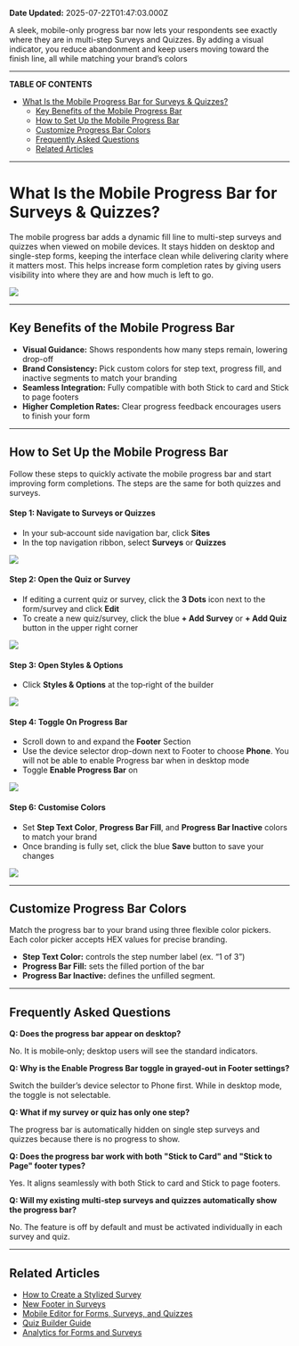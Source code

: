 **Date Updated:** 2025-07-22T01:47:03.000Z

A sleek, mobile-only progress bar now lets your respondents see exactly where they are in multi-step Surveys and Quizzes. By adding a visual indicator, you reduce abandonment and keep users moving toward the finish line, all while matching your brand’s colors

---

**TABLE OF CONTENTS**

* [What Is the Mobile Progress Bar for Surveys & Quizzes?](#What-Is-the-Mobile-Progress-Bar-for-Surveys-&-Quizzes?)  
   * [Key Benefits of the Mobile Progress Bar](#Key-Benefits-of-the-Mobile-Progress-Bar)  
   * [How to Set Up the Mobile Progress Bar](#How-to-Set-Up-the-Mobile-Progress-Bar)  
   * [Customize Progress Bar Colors](#Customize-Progress-Bar-Colors)  
   * [Frequently Asked Questions](#Frequently-Asked-Questions)  
   * [Related Articles](#Related-Articles)

---

# **What Is the Mobile Progress Bar for Surveys & Quizzes?**

  
The mobile progress bar adds a dynamic fill line to multi-step surveys and quizzes when viewed on mobile devices. It stays hidden on desktop and single-step forms, keeping the interface clean while delivering clarity where it matters most. This helps increase form completion rates by giving users visibility into where they are and how much is left to go.

![](https://s3.amazonaws.com/cdn.freshdesk.com/data/helpdesk/attachments/production/155050191577/original/K12J_PgqgoX_NaaTH_s9xxLXSsoQsltC8w.png?1753128731)

---

## **Key Benefits of the Mobile Progress Bar**

  
* **Visual Guidance:** Shows respondents how many steps remain, lowering drop-off
* **Brand Consistency:** Pick custom colors for step text, progress fill, and inactive segments to match your branding
* **Seamless Integration:** Fully compatible with both Stick to card and Stick to page footers
* **Higher Completion Rates:** Clear progress feedback encourages users to finish your form

---

## **How to Set Up the Mobile Progress Bar**

  
Follow these steps to quickly activate the mobile progress bar and start improving form completions. The steps are the same for both quizzes and surveys.

  
####   

#### **Step 1:** Navigate to Surveys or Quizzes

  
* In your sub‑account side navigation bar, click **Sites**
* In the top navigation ribbon, select **Surveys** or **Quizzes**

  
![](https://s3.amazonaws.com/cdn.freshdesk.com/data/helpdesk/attachments/production/155050187143/original/74wpMnMAGdZ6bjzVXj3fUDSlU7FjQgT76A.png?1753119451)
  
  
#### **Step 2:** Open the Quiz or Survey

  
* If editing a current quiz or survey, click the **3 Dots** icon next to the form/survey and click **Edit**
* To create a new quiz/survey, click the blue **\+ Add Survey** or **\+ Add Quiz** button in the upper right corner

  
![](https://s3.amazonaws.com/cdn.freshdesk.com/data/helpdesk/attachments/production/155050187247/original/cqsaabAyLTfkQvhCmCUiE856T2Kkd2bRig.png?1753119696)
  
  
#### **Step 3:** Open Styles & Options

  
* Click **Styles & Options** at the top‑right of the builder

  
![](https://s3.amazonaws.com/cdn.freshdesk.com/data/helpdesk/attachments/production/155050187362/original/yB9RN5o7oa8Na4UjgzJDYUQa1mihOT73xw.png?1753119866)
  
  
#### **Step 4:** Toggle On Progress Bar

  
* Scroll down to and expand the **Footer** Section
* Use the device selector drop-down next to Footer to choose **Phone**. You will not be able to enable Progress bar when in desktop mode
* Toggle **Enable Progress Bar** on

  
![](https://s3.amazonaws.com/cdn.freshdesk.com/data/helpdesk/attachments/production/155050190903/original/fhzHUrF9hX3CmjNbytMfirzHCe0qOrppzA.png?1753126947)
  
  
#### **Step 6:** Customise Colors

  
* Set **Step Text Color**, **Progress Bar Fill**, and **Progress Bar Inactive** colors to match your brand
* Once branding is fully set, click the blue **Save** button to save your changes

  
![](https://s3.amazonaws.com/cdn.freshdesk.com/data/helpdesk/attachments/production/155050190955/original/F3HjPSQvEdTUeu3EQSB28yDeMD_0jJwdRw.png?1753127052)

---

## **Customize Progress Bar Colors**

  
Match the progress bar to your brand using three flexible color pickers. Each color picker accepts HEX values for precise branding.  
  
* **Step Text Color:** controls the step number label (ex. “1 of 3”)
* **Progress Bar Fill:** sets the filled portion of the bar
* **Progress Bar Inactive:** defines the unfilled segment.

---

## **Frequently Asked Questions**

  
**Q: Does the progress bar appear on desktop?**

No. It is mobile‑only; desktop users will see the standard indicators.

  
**Q: Why is the Enable Progress Bar toggle in grayed-out in Footer settings?**

Switch the builder’s device selector to Phone first. While in desktop mode, the toggle is not selectable.

  
**Q: What if my survey or quiz has only one step?**

The progress bar is automatically hidden on single step surveys and quizzes because there is no progress to show.

  
**Q: Does the progress bar work with both "Stick to Card" and "Stick to Page" footer types?** 

Yes. It aligns seamlessly with both Stick to card and Stick to page footers.

  
**Q: Will my existing multi‑step surveys and quizzes automatically show the progress bar?**

No. The feature is off by default and must be activated individually in each survey and quiz.

---

## **Related Articles**

  
* [How to Create a Stylized Survey](https://help.gohighlevel.com/en/support/solutions/articles/48001165941)
* [New Footer in Surveys](https://help.gohighlevel.com/en/support/solutions/articles/155000001316)
* [Mobile Editor for Forms, Surveys, and Quizzes](https://help.gohighlevel.com/en/support/solutions/articles/155000005423)
* [Quiz Builder Guide](https://help.gohighlevel.com/en/support/solutions/articles/155000004126)
* [Analytics for Forms and Surveys](https://help.gohighlevel.com/en/support/solutions/articles/155000004181)